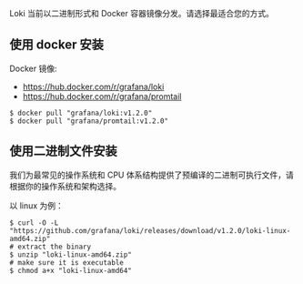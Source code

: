Loki 当前以二进制形式和 Docker 容器镜像分发。请选择最适合您的方式。

## 使用 docker 安装

Docker 镜像:

* https://hub.docker.com/r/grafana/loki
* https://hub.docker.com/r/grafana/promtail

```
$ docker pull "grafana/loki:v1.2.0"
$ docker pull "grafana/promtail:v1.2.0"
```

## 使用二进制文件安装

我们为最常见的操作系统和 CPU 体系结构提供了预编译的二进制可执行文件，请根据你的操作系统和架构选择。

以 linux 为例：

```
$ curl -O -L "https://github.com/grafana/loki/releases/download/v1.2.0/loki-linux-amd64.zip"
# extract the binary
$ unzip "loki-linux-amd64.zip"
# make sure it is executable
$ chmod a+x "loki-linux-amd64"
```

